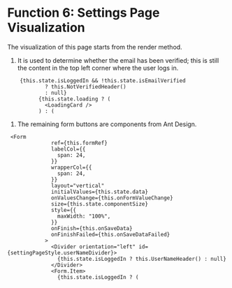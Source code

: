 # Function 6: Settings Page Visualization

The visualization of this page starts from the render method.

1. It is used to determine whether the email has been verified; this is still the content in the top left corner where the user logs in.

```
    {this.state.isLoggedIn && !this.state.isEmailVerified
            ? this.NotVerifiedHeader()
            : null}
          {this.state.loading ? (
            <LoadingCard />
          ) : (
```

1. The remaining form buttons are components from Ant Design.

```
 <Form
              ref={this.formRef}
              labelCol={{
                span: 24,
              }}
              wrapperCol={{
                span: 24,
              }}
              layout="vertical"
              initialValues={this.state.data}
              onValuesChange={this.onFormValueChange}
              size={this.state.componentSize}
              style={{
                maxWidth: "100%",
              }}
              onFinish={this.onSaveData}
              onFinishFailed={this.onSaveDataFailed}
            >
              <Divider orientation="left" id={settingPageStyle.userNameDivider}>
                {this.state.isLoggedIn ? this.UserNameHeader() : null}
              </Divider>
              <Form.Item>
                {this.state.isLoggedIn ? (
```